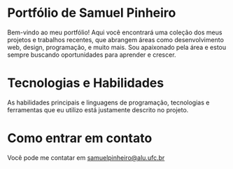 # Portfólio de Samuel Pinheiro
Bem-vindo ao meu portfólio! Aqui você encontrará uma coleção dos meus projetos e trabalhos recentes, que abrangem áreas como desenvolvimento web, design, programação, e muito mais. Sou apaixonado pela área e estou sempre buscando oportunidades para aprender e crescer.

# Tecnologias e Habilidades
As habilidades principais e linguagens de programação, tecnologias e ferramentas que eu utilizo está justamente descrito no projeto.

# Como entrar em contato
Você pode me contatar em samuelpinheiro@alu.ufc.br


